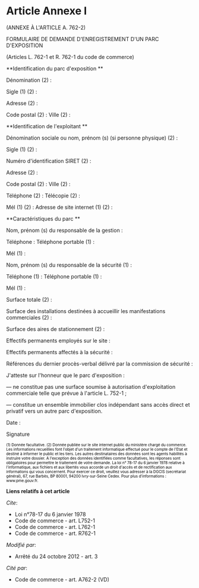 # Article Annexe I

(ANNEXE À L'ARTICLE A. 762-2) 

FORMULAIRE DE DEMANDE D'ENREGISTREMENT D'UN PARC D'EXPOSITION 

(Articles L. 762-1 et R. 762-1 du code de commerce) 

**Identification du parc d'exposition **

Dénomination (2) : 

Sigle (1) (2) : 

Adresse (2) : 

Code postal (2) : Ville (2) : 

**Identification de l'exploitant **

Dénomination sociale ou nom, prénom (s) (si personne physique) (2) :

Sigle (1) (2) : 

Numéro d'identification SIRET (2) : 

Adresse (2) : 

Code postal (2) : Ville (2) : 

Téléphone (2) : Télécopie (2) : 

Mél (1) (2) : Adresse de site internet (1) (2) : 

**Caractéristiques du parc **

Nom, prénom (s) du responsable de la gestion : 

Téléphone : Téléphone portable (1) : 

Mél (1) : 

Nom, prénom (s) du responsable de la sécurité (1) : 

Téléphone (1) : Téléphone portable (1) : 

Mél (1) : 

Surface totale (2) : 

Surface des installations destinées à accueillir les manifestations commerciales (2) : 

Surface des aires de stationnement (2) : 

Effectifs permanents employés sur le site : 

Effectifs permanents affectés à la sécurité : 

Références du dernier procès-verbal délivré par la commission de sécurité : 

J'atteste sur l'honneur que le parc d'exposition : 

― ne constitue pas une surface soumise à autorisation d'exploitation commerciale telle que prévue à l'article L. 752-1 ; 

― constitue un ensemble immobilier clos indépendant sans accès direct et privatif vers un autre parc d'exposition.

Date : 

Signature 

<font size="1" color="#808080">
    <font size="1" color="#000000">(1) Donnée facultative. </font>
  </font>

<font size="1" color="#808080">
    <font color="#000000" size="1">(2) Donnée publiée sur le site internet public du ministère chargé du commerce. Les
informations recueillies font l'objet d'un traitement informatique effectué pour le compte de l'Etat et destiné à informer le
public et les tiers. Les autres destinataires des données sont les agents habilités à instruire votre dossier. A l'exception
des données identifiées comme facultatives, les réponses sont obligatoires pour permettre le traitement de votre demande. La
loi n° 78-17 du 6 janvier 1978 relative à l'informatique, aux fichiers et aux libertés vous accorde un droit d'accès et de
rectification aux informations qui vous concernent. Pour exercer ce droit, veuillez vous adresser à la DGCIS (secrétariat
général), 67, rue Barbès, BP 80001, 94200 Ivry-sur-Seine Cedex. Pour plus d'informations :  www.pme.gouv.fr.</font>
  </font>

**Liens relatifs à cet article**

_Cite_:

  - Loi n°78-17 du 6 janvier 1978
  - Code de commerce - art. L752-1
  - Code de commerce - art. L762-1
  - Code de commerce - art. R762-1

_Modifié par_:

  - Arrêté du 24 octobre 2012 - art. 3

_Cité par_:

  - Code de commerce - art. A762-2 (VD)
